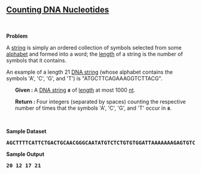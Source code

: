 <h2><a href="https://rosalind.info/problems/dna/">Counting DNA Nucleotides</a></h2>
<p>&nbsp;</p>
<p><strong class="example">Problem</strong></p>

<p>A <a href="https://rosalind.info/glossary/string/">string</a> is simply an ordered collection of symbols selected from some <a href="https://rosalind.info/glossary/alphabet/">alphabet</a> and formed into a word; the <a href="https://rosalind.info/glossary/string-length/">length</a> of a string is the number of symbols that it contains.</p>
<p>An example of a length 21 <a href="https://rosalind.info/glossary/dna-string/">DNA string</a> (whose alphabet contains the symbols 'A', 'C', 'G', and 'T') is "ATGCTTCAGAAAGGTCTTACG".</p>

<ol>
<p><strong>Given : </strong> A <a href="https://rosalind.info/glossary/dna-string/">DNA string</a> <strong><i>s</i></strong> of <a href="https://rosalind.info/glossary/string-length/">length</a> at most 1000 <a href="https://rosalind.info/glossary/nucleotide/">nt</a>.</p>
<p><strong>Return : </strong> Four integers (separated by spaces) counting the respective number of times that the symbols 'A', 'C', 'G', and 'T' occur in <strong><i>s</i></strong>.</p>
</ol>

<p>&nbsp;</p>
<p><strong class="example">Sample Dataset</strong></p>
<pre>
<strong>AGCTTTTCATTCTGACTGCAACGGGCAATATGTCTCTGTGTGGATTAAAAAAAGAGTGTCTGATAGCAGC</strong>
</pre>
<p><strong class="example">Sample Output</strong></p>
<pre>
<strong>20 12 17 21</strong>
</pre>
